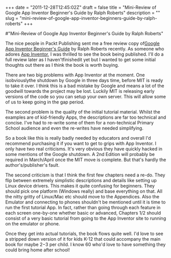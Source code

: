 +++
date = "2011-12-28T12:45:02Z"
draft = false
title = "Mini-Review of Google App Inventor Beginner's Guide by Ralph Roberts"
description = ""
slug = "mini-review-of-google-app-inventor-beginners-guide-by-ralph-roberts"
+++

#"Mini-Review of Google App Inventor Beginner's Guide by Ralph Roberts"


 The nice people in Packt Publishing sent me a free review copy of<a href="http://www.packtpub.com/google-inventor-for-powerful-android-apps/book">Google App Inventor Beginner&#39;s Guide</a> by Ralph Roberts recently. As someone who adores <a href="http://appinventorbeta.com/">App Inventor</a>, I was thrilled to see the book being published. I&#39;ll do a full review later as I haven&#39;tfinishedit yet but I wanted to get some initial thoughts out there as I think the book is worth buying. <p /><div>There are two big problems with App Inventor at the moment. One isobviouslythe shutdown by Google in three days time, before MIT is ready to take it over. I think this is a bad mistake by Google and means a lot of the goodwill towards the project may be lost. Luckily MIT is releasing early versions of the code so you can setup your own server. This will allow some of us to keep going in the gap period.</div> <p /><div>The second problem is the quality of the initial tutorial material. Whilst the examples are of kid-friendly Apps, the descriptions are far too technical and concise. I&#39;ve had to re-write some of them for a non-technical Primary School audience and even the re-writes have needed simplifying.</div> <p /><div>So a book like this is really badly needed by educators and overall I&#39;d recommend purchasing it if you want to get to grips with App Inventor. I only have two real criticisms. It&#39;s very obvious they have quickly hacked in some mentions of the Google shutdown. A 2nd Edition will probably be required in March/April once the MIT move is complete. But that&#39;s hardly the author&#39;s/publisher&#39;s fault.</div> <p /><div>The second criticism is that I think the first few chapters need a re-do. They flip between extremely simplistic descriptions and details like setting up Linux device drivers. This makes it quite confusing for beginners. They should pick one platform (Windows really) and base everything on that. All the nitty gritty of Linux/Mac etc should move to the Appendices. Also the Emulator and connecting to phones shouldn&#39;t be mentioned until it is time to run the first tutorial App. In fact, rather than going through each feature in each screen one-by-one whether basic or advanced, Chapters 1/2 should consist of a very basic tutorial from going to the App Inventor site to running on the emulator or phone.</div> <p /><div>Once they get into actual tutorials, the book flows quite well. I&#39;d love to see a stripped down version of it for kids K-12 that could accompany the main book for maybe $2-$3 per child. I know 60 who&#39;d love to have something they could bring home after school!</div>
 